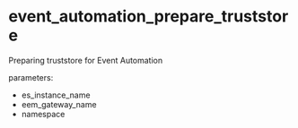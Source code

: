 # event_automation_prepare_truststore

Preparing truststore for Event Automation
  
parameters:
- es_instance_name
- eem_gateway_name
- namespace
